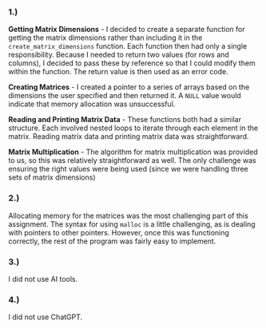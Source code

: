 ### 1.)

**Getting Matrix Dimensions** - I decided to create a separate function for getting the matrix dimensions rather than including it in the `create_matrix_dimensions` function. Each function then had only a single responsibility.  Because I needed to return two values (for rows and columns), I decided to pass these by reference so that I could modify them within the function. The return value is then used as an error code.

**Creating Matrices** - I created a pointer to a series of arrays based on the dimensions the user specified and then returned it. A `NULL` value would indicate that memory allocation was unsuccessful.

**Reading and Printing Matrix Data** - These functions both had a similar structure. Each involved nested loops to iterate through each element in the matrix.  Reading matrix data and printing matrix data was straightforward.  

**Matrix Multiplication** - The algorithm for matrix multiplication was provided to us, so this was relatively straightforward as well.  The only challenge was ensuring the right values were being used (since we were handling three sets of matrix dimensions)

### 2.) 

Allocating memory for the matrices was the most challenging part of this assignment.  The syntax for using `malloc` is a little challenging, as is dealing with pointers to other pointers.  However, once this was functioning correctly, the rest of the program was fairly easy to implement.

### 3.)

I did not use AI tools.

### 4.)

I did not use ChatGPT.